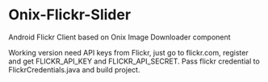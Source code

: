 Onix-Flickr-Slider
==================

Android Flickr Client based on Onix Image Downloader component

Working version need API keys from Flickr, just go to flickr.com, register and get FLICKR_API_KEY and FLICKR_API_SECRET.
Pass flickr credential to FlickrCredentials.java and build project.